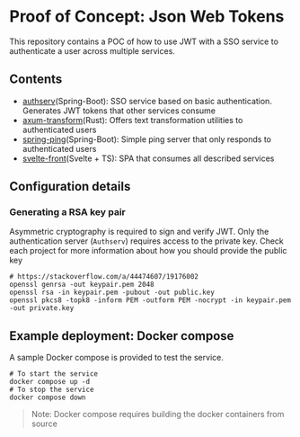 # Proof of Concept: Json Web Tokens

This repository contains a POC of how to use JWT with a SSO service to
authenticate a user across multiple services.

## Contents

- [authserv](authserv/)(Spring-Boot): SSO service based on basic authentication.
  Generates JWT tokens that other services consume
- [axum-transform](axum-transform/)(Rust): Offers text transformation utilities
  to authenticated users
- [spring-ping](spring-ping)(Spring-Boot): Simple ping server that only responds
  to authenticated users
- [svelte-front](svelte-front/)(Svelte + TS): SPA that consumes all described
  services

## Configuration details

### Generating a RSA key pair

Asymmetric cryptography is required to sign and verify JWT. Only the
authentication server (`Authserv`) requires access to the private key. Check
each project for more information about how you should provide the public key

```shell
# https://stackoverflow.com/a/44474607/19176002
openssl genrsa -out keypair.pem 2048
openssl rsa -in keypair.pem -pubout -out public.key
openssl pkcs8 -topk8 -inform PEM -outform PEM -nocrypt -in keypair.pem -out private.key
```

## Example deployment: Docker compose

A sample Docker compose is provided to test the service.

```shell
# To start the service
docker compose up -d
# To stop the service
docker compose down
```

> Note: Docker compose requires building the docker containers from source
